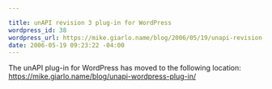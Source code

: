 ```yaml
---

title: unAPI revision 3 plug-in for WordPress
wordpress_id: 38
wordpress_url: https://mike.giarlo.name/blog/2006/05/19/unapi-revision-3-plug-in-for-wordpress/
date: 2006-05-19 09:23:22 -04:00
---
```

The unAPI plug-in for WordPress has moved to the following location: <a href="https://mike.giarlo.name/blog/unapi-wordpress-plug-in/">https://mike.giarlo.name/blog/unapi-wordpress-plug-in/</a>
